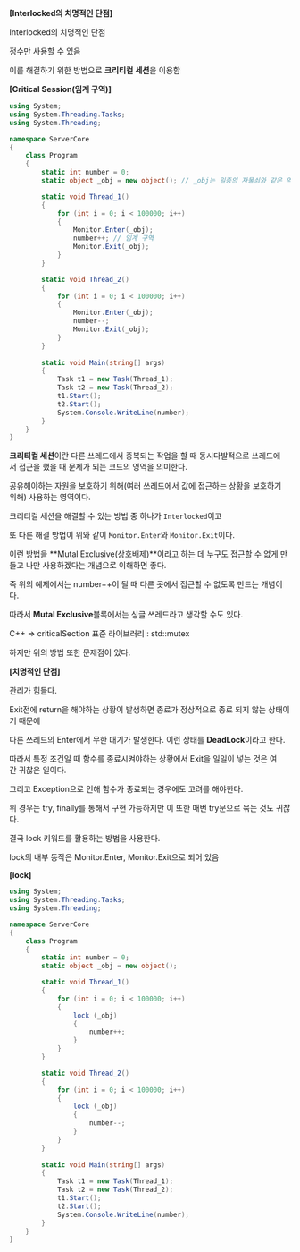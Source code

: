**[Interlocked의 치명적인 단점]**

Interlocked의 치명적인 단점

정수만 사용할 수 있음

이를 해결하기 위한 방법으로 **크리티컬 세션**을 이용함

**[Critical Session(임계 구역)]**

```csharp
using System;
using System.Threading.Tasks;
using System.Threading;

namespace ServerCore
{
    class Program
    {
        static int number = 0;
        static object _obj = new object(); // _obj는 일종의 자물쇠와 같은 역할을 함

        static void Thread_1()
        {
            for (int i = 0; i < 100000; i++)
            {
                Monitor.Enter(_obj);
                number++; // 임계 구역
                Monitor.Exit(_obj);
            }
        }

        static void Thread_2()
        {
            for (int i = 0; i < 100000; i++)
            {
                Monitor.Enter(_obj);
                number--;
                Monitor.Exit(_obj);
            }
        }
        
        static void Main(string[] args)
        {
            Task t1 = new Task(Thread_1);
            Task t2 = new Task(Thread_2);
            t1.Start();
            t2.Start();
            System.Console.WriteLine(number);
        }
    }
}
```

**크리티컬 세션**이란 다른 쓰레드에서 중복되는 작업을 할 때 동시다발적으로 쓰레드에서 접근을 했을 때 문제가 되는 코드의 영역을 의미한다.

공유해야하는 자원을 보호하기 위해(여러 쓰레드에서 값에 접근하는 상황을 보호하기 위해) 사용하는 영역이다.

크리티컬 세션을 해결할 수 있는 방법 중 하나가 `Interlocked`이고 

또 다른 해결 방법이 위와 같이 `Monitor.Enter`와 `Monitor.Exit`이다.

이런 방법을 **Mutal Exclusive(상호배제)**이라고 하는 데 누구도 접근할 수 없게 만들고 나만 사용하겠다는 개념으로 이해하면 좋다.

즉 위의 예제에서는 number++이 될 때 다른 곳에서 접근할 수 없도록 만드는 개념이다.

따라서 **Mutal Exclusive**블록에서는 싱글 쓰레드라고 생각할 수도 있다.

C++ => criticalSection 표준 라이브러리 : std::mutex

하지만 위의 방법 또한 문제점이 있다.

**[치명적인 단점]**

관리가 힘들다.

Exit전에 return을 해야하는 상황이 발생하면 종료가 정상적으로 종료 되지 않는 상태이기 때문에

다른 쓰레드의 Enter에서 무한 대기가 발생한다. 이런 상태를 **DeadLock**이라고 한다.

따라서 특정 조건일 때 함수를 종료시켜야하는 상황에서 Exit을 일일이 넣는 것은 여간 귀찮은 일이다.

그리고 Exception으로 인해 함수가 종료되는 경우에도 고려를 해야한다. 

위 경우는 try, finally를 통해서 구현 가능하지만 이 또한 매번 try문으로 묶는 것도 귀찮다.

결국 lock 키워드를 활용하는 방법을 사용한다.

lock의 내부 동작은 Monitor.Enter, Monitor.Exit으로 되어 있음

**[lock]**

```csharp
using System;
using System.Threading.Tasks;
using System.Threading;

namespace ServerCore
{
    class Program
    {
        static int number = 0;
        static object _obj = new object();

        static void Thread_1()
        {
            for (int i = 0; i < 100000; i++)
            {
                lock (_obj) 
                {
                    number++;
                }
            }
        }

        static void Thread_2()
        {
            for (int i = 0; i < 100000; i++)
            {
                lock (_obj) 
                {
                    number--;
                }
            }
        }
        
        static void Main(string[] args)
        {
            Task t1 = new Task(Thread_1);
            Task t2 = new Task(Thread_2);
            t1.Start();
            t2.Start();
            System.Console.WriteLine(number);
        }
    }
}
```
